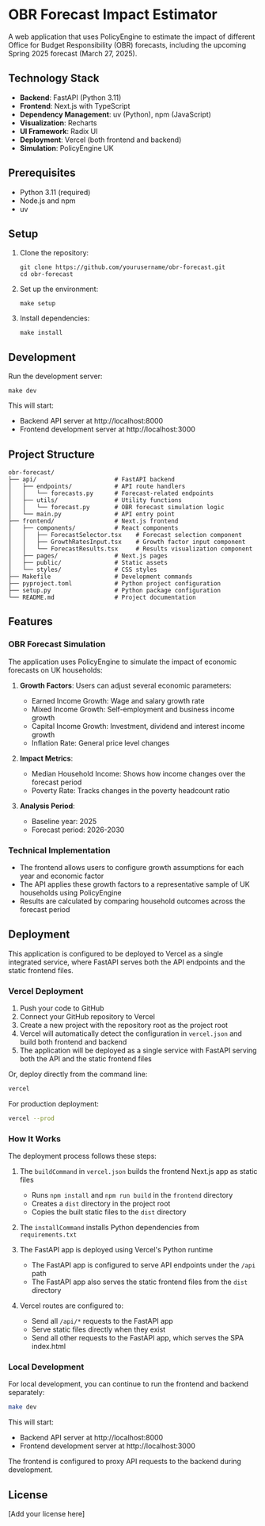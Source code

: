 # OBR Forecast Impact Estimator

A web application that uses PolicyEngine to estimate the impact of different Office for Budget Responsibility (OBR) forecasts, including the upcoming Spring 2025 forecast (March 27, 2025).

## Technology Stack

- **Backend**: FastAPI (Python 3.11)
- **Frontend**: Next.js with TypeScript
- **Dependency Management**: uv (Python), npm (JavaScript)
- **Visualization**: Recharts
- **UI Framework**: Radix UI
- **Deployment**: Vercel (both frontend and backend)
- **Simulation**: PolicyEngine UK

## Prerequisites

- Python 3.11 (required)
- Node.js and npm
- uv

## Setup

1. Clone the repository:
   ```
   git clone https://github.com/yourusername/obr-forecast.git
   cd obr-forecast
   ```

2. Set up the environment:
   ```
   make setup
   ```

3. Install dependencies:
   ```
   make install
   ```

## Development

Run the development server:

```
make dev
```

This will start:
- Backend API server at http://localhost:8000
- Frontend development server at http://localhost:3000

## Project Structure

```
obr-forecast/
├── api/                      # FastAPI backend
│   ├── endpoints/            # API route handlers
│   │   └── forecasts.py      # Forecast-related endpoints
│   ├── utils/                # Utility functions
│   │   └── forecast.py       # OBR forecast simulation logic
│   └── main.py               # API entry point
├── frontend/                 # Next.js frontend
│   ├── components/           # React components
│   │   ├── ForecastSelector.tsx    # Forecast selection component
│   │   ├── GrowthRatesInput.tsx    # Growth factor input component 
│   │   └── ForecastResults.tsx     # Results visualization component
│   ├── pages/                # Next.js pages
│   ├── public/               # Static assets
│   └── styles/               # CSS styles
├── Makefile                  # Development commands
├── pyproject.toml            # Python project configuration
├── setup.py                  # Python package configuration
└── README.md                 # Project documentation
```

## Features

### OBR Forecast Simulation

The application uses PolicyEngine to simulate the impact of economic forecasts on UK households:

1. **Growth Factors**: Users can adjust several economic parameters:
   - Earned Income Growth: Wage and salary growth rate
   - Mixed Income Growth: Self-employment and business income growth
   - Capital Income Growth: Investment, dividend and interest income growth
   - Inflation Rate: General price level changes

2. **Impact Metrics**:
   - Median Household Income: Shows how income changes over the forecast period
   - Poverty Rate: Tracks changes in the poverty headcount ratio

3. **Analysis Period**:
   - Baseline year: 2025
   - Forecast period: 2026-2030

### Technical Implementation

- The frontend allows users to configure growth assumptions for each year and economic factor
- The API applies these growth factors to a representative sample of UK households using PolicyEngine
- Results are calculated by comparing household outcomes across the forecast period

## Deployment

This application is configured to be deployed to Vercel as a single integrated service, where FastAPI serves both the API endpoints and the static frontend files.

### Vercel Deployment

1. Push your code to GitHub
2. Connect your GitHub repository to Vercel
3. Create a new project with the repository root as the project root
4. Vercel will automatically detect the configuration in `vercel.json` and build both frontend and backend
5. The application will be deployed as a single service with FastAPI serving both the API and the static frontend files

Or, deploy directly from the command line:

```bash
vercel
```

For production deployment:

```bash
vercel --prod
```

### How It Works

The deployment process follows these steps:

1. The `buildCommand` in `vercel.json` builds the frontend Next.js app as static files
   - Runs `npm install` and `npm run build` in the `frontend` directory
   - Creates a `dist` directory in the project root
   - Copies the built static files to the `dist` directory

2. The `installCommand` installs Python dependencies from `requirements.txt`

3. The FastAPI app is deployed using Vercel's Python runtime
   - The FastAPI app is configured to serve API endpoints under the `/api` path
   - The FastAPI app also serves the static frontend files from the `dist` directory

4. Vercel routes are configured to:
   - Send all `/api/*` requests to the FastAPI app
   - Serve static files directly when they exist
   - Send all other requests to the FastAPI app, which serves the SPA index.html

### Local Development

For local development, you can continue to run the frontend and backend separately:

```bash
make dev
```

This will start:
- Backend API server at http://localhost:8000
- Frontend development server at http://localhost:3000

The frontend is configured to proxy API requests to the backend during development.

## License

[Add your license here]